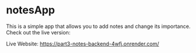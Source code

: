 # notesApp

This is a simple app that allows you to add notes and change its importance. Check out the live version:

Live Website: https://part3-notes-backend-4wfj.onrender.com/